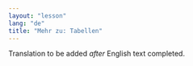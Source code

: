 ```yaml
---
layout: "lesson"
lang: "de"
title: "Mehr zu: Tabellen"
---
```

Translation to be added _after_ English text completed.
